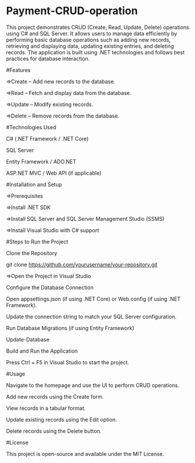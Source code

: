# Payment-CRUD-operation

This project demonstrates CRUD (Create, Read, Update, Delete) operations using C# and SQL Server. It allows users to manage data efficiently by performing basic database operations such as adding new records, retrieving and displaying data, updating existing entries, and deleting records. The application is built using .NET technologies and follows best practices for database interaction.

#Features

=>Create – Add new records to the database.

=>Read – Fetch and display data from the database.

=>Update – Modify existing records.

=>Delete – Remove records from the database.

#Technologies Used

C# (.NET Framework / .NET Core)

SQL Server

Entity Framework / ADO.NET

ASP.NET MVC / Web API (if applicable)

#Installation and Setup

=>Prerequisites

=>Install .NET SDK

=>Install SQL Server and SQL Server Management Studio (SSMS)

=>Install Visual Studio with C# support

#Steps to Run the Project

Clone the Repository

git clone https://github.com/yourusername/your-repository.git

=>Open the Project in Visual Studio

Configure the Database Connection

Open appsettings.json (if using .NET Core) or Web.config (if using .NET Framework).

Update the connection string to match your SQL Server configuration.

Run Database Migrations (if using Entity Framework)

Update-Database

Build and Run the Application

Press Ctrl + F5 in Visual Studio to start the project.

#Usage

Navigate to the homepage and use the UI to perform CRUD operations.

Add new records using the Create form.

View records in a tabular format.

Update existing records using the Edit option.

Delete records using the Delete button.

#License

This project is open-source and available under the MIT License.
